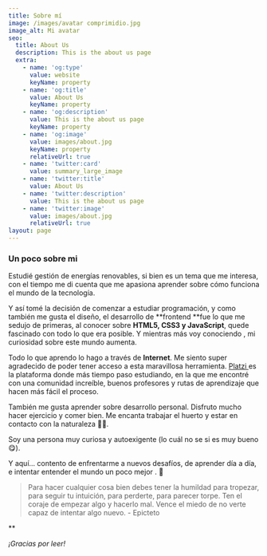 ```yaml
---
title: Sobre mí
image: /images/avatar comprimidio.jpg
image_alt: Mi avatar
seo:
  title: About Us
  description: This is the about us page
  extra:
    - name: 'og:type'
      value: website
      keyName: property
    - name: 'og:title'
      value: About Us
      keyName: property
    - name: 'og:description'
      value: This is the about us page
      keyName: property
    - name: 'og:image'
      value: images/about.jpg
      keyName: property
      relativeUrl: true
    - name: 'twitter:card'
      value: summary_large_image
    - name: 'twitter:title'
      value: About Us
    - name: 'twitter:description'
      value: This is the about us page
    - name: 'twitter:image'
      value: images/about.jpg
      relativeUrl: true
layout: page
---
```

### Un poco sobre mi

Estudié gestión de energías renovables, si bien es un tema que me interesa, con el tiempo me di cuenta que me apasiona aprender sobre cómo funciona el mundo de la tecnología.

Y así tomé la decisión de comenzar a estudiar programación, y como también me gusta el diseño, el desarrollo de \*\*frontend \*\*fue lo que me sedujo de primeras, al conocer sobre **HTML5, CSS3 y JavaScript**, quede fascinado con todo lo que era posible. Y mientras más voy conociendo , mi curiosidad sobre este mundo aumenta.

Todo lo que aprendo lo hago a través de **Internet**. Me siento super agradecido de poder tener acceso a esta maravillosa herramienta. [Platzi ](https://platzi.com/home)es la plataforma donde más tiempo paso estudiando, en la que me encontré con una comunidad increíble, buenos profesores y rutas de aprendizaje que hacen más fácil el proceso.

También me gusta aprender sobre desarrollo personal. Disfruto mucho hacer ejercicio y comer bien.  Me encanta trabajar el huerto y estar en contacto con la naturaleza 🧘‍♂️.

Soy una persona muy curiosa y autoexigente (lo cuál no se si es muy bueno😋).

Y aquí... contento de enfrentarme a nuevos desafíos, de aprender día a día, e intentar entender el mundo un poco mejor . 🙂

> Para hacer cualquier cosa bien debes tener la humildad para tropezar, para seguir tu intuición, para perderte, para parecer torpe. Ten el coraje de empezar algo y hacerlo mal. Vence el miedo de no verte capaz de intentar  algo nuevo. - Epicteto

\*\*

*¡Gracias por leer!*
